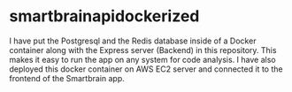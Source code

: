 # smartbrainapidockerized

I have put the Postgresql and the Redis database inside of a Docker container along with the Express server (Backend) in this repository. This makes it easy to run the app on any system for code analysis.
I have also deployed this docker container on AWS EC2 server and connected it to the frontend of the Smartbrain app.
